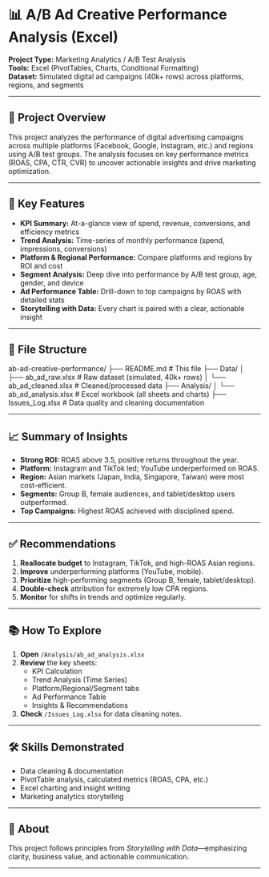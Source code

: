 # 📊 A/B Ad Creative Performance Analysis (Excel)

**Project Type:** Marketing Analytics / A/B Test Analysis  
**Tools:** Excel (PivotTables, Charts, Conditional Formatting)  
**Dataset:** Simulated digital ad campaigns (40k+ rows) across platforms, regions, and segments

---

## 📝 Project Overview

This project analyzes the performance of digital advertising campaigns across multiple platforms (Facebook, Google, Instagram, etc.) and regions using A/B test groups. The analysis focuses on key performance metrics (ROAS, CPA, CTR, CVR) to uncover actionable insights and drive marketing optimization.

---

## 🚀 Key Features

- **KPI Summary:** At-a-glance view of spend, revenue, conversions, and efficiency metrics
- **Trend Analysis:** Time-series of monthly performance (spend, impressions, conversions)
- **Platform & Regional Performance:** Compare platforms and regions by ROI and cost
- **Segment Analysis:** Deep dive into performance by A/B test group, age, gender, and device
- **Ad Performance Table:** Drill-down to top campaigns by ROAS with detailed stats
- **Storytelling with Data:** Every chart is paired with a clear, actionable insight

---

## 📂 File Structure
ab-ad-creative-performance/
├── README.md # This file
├── Data/
│ ├── ab_ad_raw.xlsx # Raw dataset (simulated, 40k+ rows)
│ └── ab_ad_cleaned.xlsx # Cleaned/processed data
├── Analysis/
│ └── ab_ad_analysis.xlsx # Excel workbook (all sheets and charts)
├── Issues_Log.xlsx # Data quality and cleaning documentation



---

## 📈 Summary of Insights

- **Strong ROI:** ROAS above 3.5, positive returns throughout the year.
- **Platform:** Instagram and TikTok led; YouTube underperformed on ROAS.
- **Region:** Asian markets (Japan, India, Singapore, Taiwan) were most cost-efficient.
- **Segments:** Group B, female audiences, and tablet/desktop users outperformed.
- **Top Campaigns:** Highest ROAS achieved with disciplined spend.

---

## ✅ Recommendations

1. **Reallocate budget** to Instagram, TikTok, and high-ROAS Asian regions.
2. **Improve** underperforming platforms (YouTube, mobile).
3. **Prioritize** high-performing segments (Group B, female, tablet/desktop).
4. **Double-check** attribution for extremely low CPA regions.
5. **Monitor** for shifts in trends and optimize regularly.

---

## 📚 How To Explore

1. **Open** `/Analysis/ab_ad_analysis.xlsx`
2. **Review** the key sheets:  
   - KPI Calculation  
   - Trend Analysis (Time Series)  
   - Platform/Regional/Segment tabs  
   - Ad Performance Table  
   - Insights & Recommendations
3. **Check** `/Issues_Log.xlsx` for data cleaning notes.

---

## 🛠️ Skills Demonstrated

- Data cleaning & documentation
- PivotTable analysis, calculated metrics (ROAS, CPA, etc.)
- Excel charting and insight writing
- Marketing analytics storytelling

---

## 📣 About

This project follows principles from *Storytelling with Data*—emphasizing clarity, business value, and actionable communication.

---

